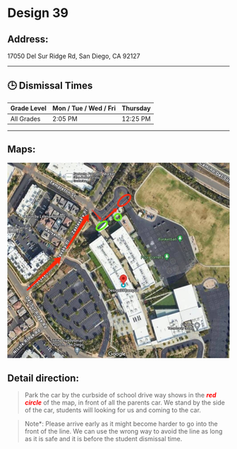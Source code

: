 # Design 39

## Address: 
17050 Del Sur Ridge Rd, San Diego, CA 92127

---

## 🕒 Dismissal Times

| Grade Level     | Mon / Tue / Wed / Fri | Thursday  |
|-----------------|-----------------------|-----------|
| All Grades      | 2:05 PM               | 12:25 PM  |

---

## Maps:
![Design 39 Map](Design_39.jpg)

## Detail direction:

> Park the car by the curbside of school drive way shows in the <span style="color:red">***red circle***</span> of the map, in front of all the parents car. We stand by the side of the car, students will looking for us and coming to the car.

> Note*: Please arrive early as it might become harder to go into the front of the line. We can use the wrong way to avoid the line as long as it is safe and it is before the student dismissal time.